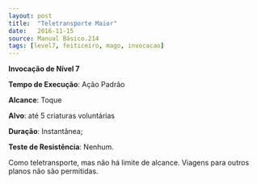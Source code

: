 ```yaml
---
layout: post
title:  "Teletransporte Maior"
date:   2016-11-15
source: Manual Básico.214
tags: [level7, feiticeiro, mago, invocacao]
---
```


**Invocação de Nível 7**

**Tempo de Execução**: Ação Padrão

**Alcance**: Toque

**Alvo**: até 5 criaturas voluntárias

**Duração**:  Instantânea;

**Teste de Resistência**: Nenhum.

Como teletransporte, mas não há limite de alcance. Viagens para outros planos não são permitidas.
